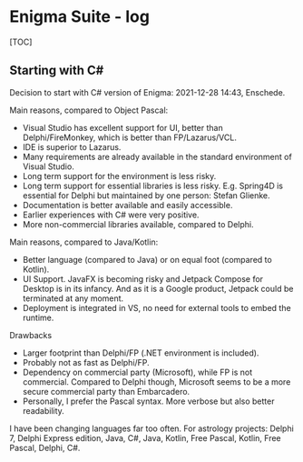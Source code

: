 # Enigma Suite - log



[TOC]



## Starting with C#

Decision to start with C# version of Enigma:  2021-12-28 14:43, Enschede.

Main reasons, compared to Object Pascal:

- Visual Studio has excellent support for UI, better than Delphi/FireMonkey, which is better than FP/Lazarus/VCL.
- IDE is superior to Lazarus.
- Many requirements are already available in the standard environment of Visual Studio.
- Long term support for the environment is less risky.
- Long term support for essential libraries is less risky. E.g. Spring4D is essential for Delphi but maintained by one person: Stefan Glienke.
- Documentation is better available and easily accessible.
- Earlier experiences with C# were very positive.
- More non-commercial libraries available, compared to Delphi.

Main reasons, compared to Java/Kotlin:

- Better language (compared to Java) or on equal foot (compared to Kotlin).
- UI Support. JavaFX is becoming risky and Jetpack Compose for Desktop is in its infancy. And as it is a Google product, Jetpack could be terminated at any moment.
- Deployment is integrated in VS, no need for external tools to embed the runtime.

Drawbacks

- Larger footprint than Delphi/FP (.NET environment is included).
- Probably not as fast as Delphi/FP.
- Dependency on commercial party (Microsoft), while FP is not commercial. Compared to Delphi though, Microsoft seems to be a more secure commercial party than Embarcadero.
- Personally, I prefer the Pascal syntax. More verbose but also better readability.

I have been changing languages far too often. For astrology projects: Delphi 7, Delphi Express edition, Java, C#, Java, Kotlin, Free Pascal, Kotlin, Free Pascal, Delphi, C#. 



